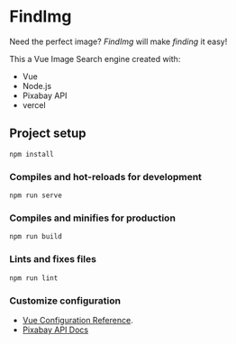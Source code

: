 # FindImg

Need the perfect image? _FindImg_ will make _finding_ it easy!

This a Vue Image Search engine created with:
* Vue
* Node.js
* Pixabay API
* vercel

## Project setup
```
npm install
```

### Compiles and hot-reloads for development
```
npm run serve
```

### Compiles and minifies for production
```
npm run build
```

### Lints and fixes files
```
npm run lint
```

### Customize configuration
* [Vue Configuration Reference](https://cli.vuejs.org/config/).
* [Pixabay API Docs](https://pixabay.com/api/docs/)

